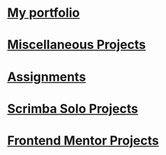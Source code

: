 
# [My portfolio](https://mirkusx.github.io/My_portfolio/)
# [Miscellaneous Projects](https://github.com/stars/MirkusX/lists/miscellaneous-stuff)
# [Assignments](https://github.com/stars/MirkusX/lists/assignments)
# [Scrimba Solo Projects](https://github.com/stars/MirkusX/lists/scrimba-solo-projects)
# [Frontend Mentor Projects](https://github.com/stars/MirkusX/lists/frontend-mentor-projects)
